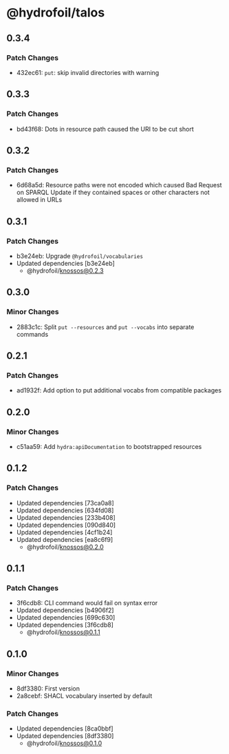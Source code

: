 # @hydrofoil/talos

## 0.3.4

### Patch Changes

- 432ec61: `put`: skip invalid directories with warning

## 0.3.3

### Patch Changes

- bd43f68: Dots in resource path caused the URI to be cut short

## 0.3.2

### Patch Changes

- 6d68a5d: Resource paths were not encoded which caused Bad Request on SPARQL Update if they contained spaces or other characters not allowed in URLs

## 0.3.1

### Patch Changes

- b3e24eb: Upgrade `@hydrofoil/vocabularies`
- Updated dependencies [b3e24eb]
  - @hydrofoil/knossos@0.2.3

## 0.3.0

### Minor Changes

- 2883c1c: Split `put --resources` and `put --vocabs` into separate commands

## 0.2.1

### Patch Changes

- ad1932f: Add option to put additional vocabs from compatible packages

## 0.2.0

### Minor Changes

- c51aa59: Add `hydra:apiDocumentation` to bootstrapped resources

## 0.1.2

### Patch Changes

- Updated dependencies [73ca0a8]
- Updated dependencies [634fd08]
- Updated dependencies [233b408]
- Updated dependencies [090d840]
- Updated dependencies [4cf1b24]
- Updated dependencies [ea8c6f9]
  - @hydrofoil/knossos@0.2.0

## 0.1.1

### Patch Changes

- 3f6cdb8: CLI command would fail on syntax error
- Updated dependencies [b4906f2]
- Updated dependencies [699c630]
- Updated dependencies [3f6cdb8]
  - @hydrofoil/knossos@0.1.1

## 0.1.0

### Minor Changes

- 8df3380: First version
- 2a8cebf: SHACL vocabulary inserted by default

### Patch Changes

- Updated dependencies [8ca0bbf]
- Updated dependencies [8df3380]
  - @hydrofoil/knossos@0.1.0
